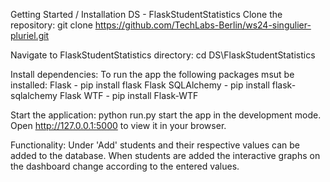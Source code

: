 Getting Started / Installation
DS - FlaskStudentStatistics
Clone the repository:
git clone https://github.com/TechLabs-Berlin/ws24-singulier-pluriel.git

Navigate to FlaskStudentStatistics directory:
cd DS\FlaskStudentStatistics

Install dependencies:
To run the app the following packages msut be installed:
Flask - pip install flask
Flask SQLAlchemy - pip install flask-sqlalchemy
Flask WTF - pip install Flask-WTF

Start the application:
python run.py start the app in the development mode.
Open http://127.0.0.1:5000 to view it in your browser.

Functionality:
Under 'Add' students and their respective values can be added to the database.
When students are added the interactive graphs on the dashboard change according to the entered values.
